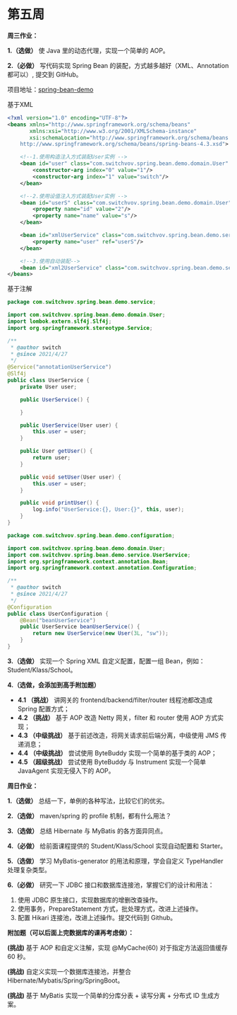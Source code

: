 # 第五周

**周三作业：**

**1.（选做）** 使 Java 里的动态代理，实现一个简单的 AOP。

**2.（必做）** 写代码实现 Spring Bean 的装配，方式越多越好（XML、Annotation 都可以）, 提交到 GitHub。

项目地址：[spring-bean-demo](exercise/spring-bean-demo)

基于XML
```xml
<?xml version="1.0" encoding="UTF-8"?>
<beans xmlns="http://www.springframework.org/schema/beans"
       xmlns:xsi="http://www.w3.org/2001/XMLSchema-instance"
       xsi:schemaLocation="http://www.springframework.org/schema/beans
 	http://www.springframework.org/schema/beans/spring-beans-4.3.xsd">

    <!--1.使用构造注入方式装配User实例 -->
    <bean id="user" class="com.switchvov.spring.bean.demo.domain.User" primary="true">
        <constructor-arg index="0" value="1"/>
        <constructor-arg index="1" value="switch"/>
    </bean>

    <!--2.使用设值注入方式装配User实例 -->
    <bean id="userS" class="com.switchvov.spring.bean.demo.domain.User">
        <property name="id" value="2"/>
        <property name="name" value="s"/>
    </bean>

    <bean id="xmlUserService" class="com.switchvov.spring.bean.demo.service.UserService">
        <property name="user" ref="userS"/>
    </bean>

    <!--3.使用自动装配-->
    <bean id="xml2UserService" class="com.switchvov.spring.bean.demo.service.UserService" autowire="byName"/>
</beans>
```

基于注解

```java
package com.switchvov.spring.bean.demo.service;

import com.switchvov.spring.bean.demo.domain.User;
import lombok.extern.slf4j.Slf4j;
import org.springframework.stereotype.Service;

/**
 * @author switch
 * @since 2021/4/27
 */
@Service("annotationUserService")
@Slf4j
public class UserService {
    private User user;

    public UserService() {

    }

    public UserService(User user) {
        this.user = user;
    }

    public User getUser() {
        return user;
    }

    public void setUser(User user) {
        this.user = user;
    }

    public void printUser() {
        log.info("UserService:{}, User:{}", this, user);
    }
}
```

```java
package com.switchvov.spring.bean.demo.configuration;

import com.switchvov.spring.bean.demo.domain.User;
import com.switchvov.spring.bean.demo.service.UserService;
import org.springframework.context.annotation.Bean;
import org.springframework.context.annotation.Configuration;

/**
 * @author switch
 * @since 2021/4/27
 */
@Configuration
public class UserConfiguration {
    @Bean("beanUserService")
    public UserService beanUserService() {
        return new UserService(new User(3L, "sw"));
    }
}
```


**3.（选做）** 实现一个 Spring XML 自定义配置，配置一组 Bean，例如：Student/Klass/School。

**4.（选做，会添加到高手附加题）**

- **4.1 （挑战）** 讲网关的 frontend/backend/filter/router 线程池都改造成 Spring 配置方式；
- **4.2 （挑战）** 基于 AOP 改造 Netty 网关，filter 和 router 使用 AOP 方式实现；
- **4.3 （中级挑战）** 基于前述改造，将网关请求前后端分离，中级使用 JMS 传递消息；
- **4.4 （中级挑战）** 尝试使用 ByteBuddy 实现一个简单的基于类的 AOP；
- **4.5 （超级挑战）** 尝试使用 ByteBuddy 与 Instrument 实现一个简单 JavaAgent 实现无侵入下的 AOP。

**周日作业：**

**1.（选做）** 总结一下，单例的各种写法，比较它们的优劣。

**2.（选做）** maven/spring 的 profile 机制，都有什么用法？

**3.（选做）** 总结 Hibernate 与 MyBatis 的各方面异同点。

**4.（必做）** 给前面课程提供的 Student/Klass/School 实现自动配置和 Starter。

**5.（选做）** 学习 MyBatis-generator 的用法和原理，学会自定义 TypeHandler 处理复杂类型。

**6.（必做）** 研究一下 JDBC 接口和数据库连接池，掌握它们的设计和用法：

1. 使用 JDBC 原生接口，实现数据库的增删改查操作。
2. 使用事务，PrepareStatement 方式，批处理方式，改进上述操作。
3. 配置 Hikari 连接池，改进上述操作。提交代码到 Github。

**附加题（可以后面上完数据库的课再考虑做）：**

**(挑战)** 基于 AOP 和自定义注解，实现 @MyCache(60) 对于指定方法返回值缓存 60 秒。

**(挑战)** 自定义实现一个数据库连接池，并整合 Hibernate/Mybatis/Spring/SpringBoot。

**(挑战)** 基于 MyBatis 实现一个简单的分库分表 + 读写分离 + 分布式 ID 生成方案。
